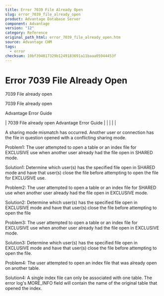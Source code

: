 ```yaml
---
title: Error 7039 File Already Open
slug: error_7039_file_already_open
product: Advantage Database Server
component: Advantage
version: "12"
category: Reference
original_path_html: error_7039_file_already_open.htm
source: Advantage CHM
tags:
  - error
checksum: 10bf394817329b1249183691a11baaa05944453f
---
```


# Error 7039 File Already Open

7039 File already open

7039 File already open

Advantage Error Guide

| 7039 File already open  Advantage Error Guide |  |  |  |  |

A sharing mode mismatch has occurred. Another user or connection has the file in question opened with a conflicting sharing mode.

Problem1: The user attempted to open a table or an index file for EXCLUSIVE use when another user already had the file open in SHARED mode.

Solution1: Determine which user(s) has the specified file open in SHARED mode and have that user(s) close the file before attempting to open the file for EXCLUSIVE use.

Problem2: The user attempted to open a table or an index file for SHARED use when another user already had the file open in EXCLUSIVE mode.

Solution2: Determine which user(s) has the specified file open in EXCLUSIVE mode and have that user(s) close the file before attempting to open the file

Problem3: The user attempted to open a table or an index file for EXCLUSIVE use when another user already had the file open in EXCLUSIVE mode.

Solution3: Determine which user(s) has the specified file open in EXCLUSIVE mode and have that user(s) close the file before attempting to open the file.

Problem4: The user attempted to open an index file that was already open on another table.

Solution4: A single index file can only be associated with one table. The error log's MORE\_INFO field will contain the name of the original table that opened the index.
